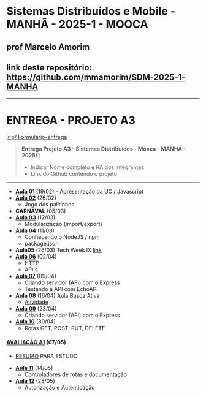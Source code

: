 # Sistemas Distribuídos e Mobile - MANHÃ - 2025-1 - MOOCA

## prof Marcelo Amorim
## link deste repositório: https://github.com/mmamorim/SDM-2025-1-MANHA

--- 

# ENTREGA - PROJETO A3 
[ir p/ Formulário-entrega](https://forms.gle/CrD9tYAGuGTMRPWr6)
> **Entrega Projeto A3 - Sistemas Distribuídos - Móoca - MANHÃ - 2025/1**
>
>- Indicar Nome completo e RA dos Integrantes
>- Link do Github contendo o projeto

---

* **[Aula 01](./Aula01_19FEV/)** (19/02) - Apresentação da UC / Javascript
* **[Aula 02](./Aula02_26FEV/)** (26/02) 
  - Jogo dos palitinhos 
* **CARNAVAL** (05/03) 
* **[Aula 03](./Aula03_12Mar/)** (12/03) 
  - Modularização (import/export) 
* **[Aula 04](./Aula04_19Mar/)** (11/03) 
  - Conhecendo o NodeJS / npm 
  - package.json 
* **Aula05** (26/03) Tech Week IX [link](https://animatechweek.com.br/)
* **[Aula 06](./Aula06_02Abr//)** (02/04) 
  - HTTP
  - API's
* **[Aula 07](./Aula07_09Abr/)** (09/04) 
  - Criando servidor (API) com o Express
  - Testando a API com EchoAPI
* **[Aula 08](./Aula08_16Abr/)** (16/04)  Aula Busca Ativa
  - [Atividade](./Aula08_16Abr)
* **[Aula 09](./Aula09_23Abr/)** (23/04) 
  - Criando servidor (API) com o Express
* **[Aula 10](./Aula10_30Abr/)** (30/04) 
  - Rotas GET, POST, PUT, DELETE
#### **[AVALIAÇÃO A1](./resumoA1/)** (07/05) 
  - [RESUMO](./resumoA1/) PARA ESTUDO
* **[Aula 11](./Aula11_14Mai/)** (14/05) 
  - Controladores de rotas e documentação
* **[Aula 12](./Aula12_28Mai/)** (28/05) 
  - Autorização e Autenticação
